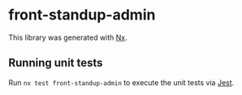 # front-standup-admin

This library was generated with [Nx](https://nx.dev).

## Running unit tests

Run `nx test front-standup-admin` to execute the unit tests via [Jest](https://jestjs.io).
